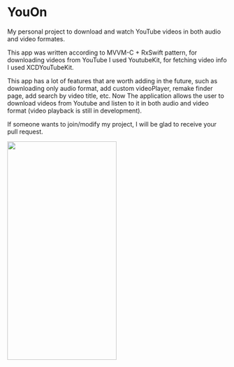 # YouOn
My personal project to download and watch YouTube videos in both audio and video formates. 

This app was written according to MVVM-C + RxSwift pattern, for downloading videos from YouTube I used YoutubeKit, for fetching video info I used XCDYouTubeKit.  

This app has a lot of features that are worth adding in the future, such as downloading only audio format, add custom videoPlayer, remake finder page, add search by video title, etc. Now The application allows the user to download videos from Youtube and listen to it in both audio and video format (video playback is still in development).

If someone wants to join/modify my project, I will be glad to receive your pull request.

<img src="/GithubImages/Demo.gif" width="250" height="500" >
